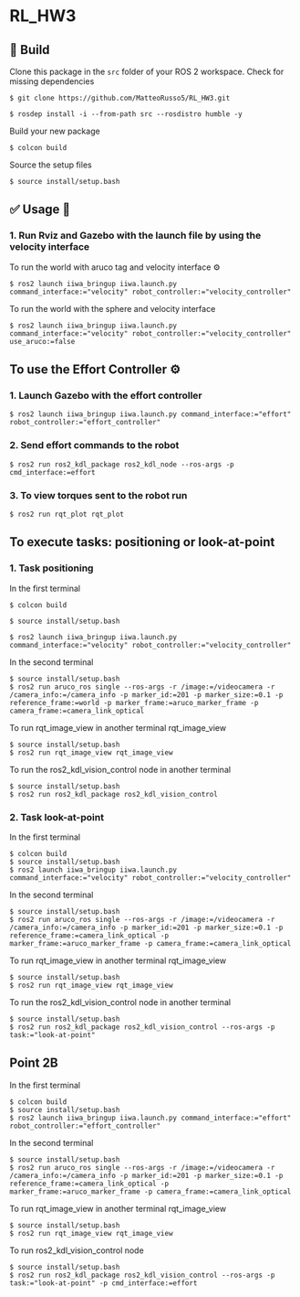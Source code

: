 # RL_HW3

## :hammer: Build

Clone this package in the `src` folder of your ROS 2 workspace. Check for missing dependencies
```
$ git clone https://github.com/MatteoRusso5/RL_HW3.git
```
```
$ rosdep install -i --from-path src --rosdistro humble -y
```
Build your new package

```
$ colcon build
```
Source the setup files

```
$ source install/setup.bash
```
## :white_check_mark: Usage 🤖
### 1. Run Rviz and Gazebo with the launch file by using the velocity interface

To run the world with aruco tag and velocity interface
⚙️
```
$ ros2 launch iiwa_bringup iiwa.launch.py command_interface:="velocity" robot_controller:="velocity_controller"
```

To run the world with the sphere and velocity interface
```
$ ros2 launch iiwa_bringup iiwa.launch.py command_interface:="velocity" robot_controller:="velocity_controller" use_aruco:=false
```

## To use the Effort Controller ⚙️
### 1. Launch Gazebo with the effort controller
 ```  
$ ros2 launch iiwa_bringup iiwa.launch.py command_interface:="effort" robot_controller:="effort_controller"
```
### 2. Send effort commands to the robot

```
$ ros2 run ros2_kdl_package ros2_kdl_node --ros-args -p cmd_interface:=effort
```

### 3. To view torques sent to the robot run 
```
$ ros2 run rqt_plot rqt_plot
```
## To execute tasks: positioning or look-at-point
### 1. Task positioning
In the first terminal
```
$ colcon build
```
```
$ source install/setup.bash
```
```
$ ros2 launch iiwa_bringup iiwa.launch.py command_interface:="velocity" robot_controller:="velocity_controller"
```
In the second terminal
```
$ source install/setup.bash
$ ros2 run aruco_ros single --ros-args -r /image:=/videocamera -r /camera_info:=/camera_info -p marker_id:=201 -p marker_size:=0.1 -p reference_frame:=world -p marker_frame:=aruco_marker_frame -p camera_frame:=camera_link_optical
```
To run rqt_image_view in another terminal rqt_image_view
```
$ source install/setup.bash
$ ros2 run rqt_image_view rqt_image_view
```
To run the ros2_kdl_vision_control node in another terminal
```
$ source install/setup.bash
$ ros2 run ros2_kdl_package ros2_kdl_vision_control
```
### 2. Task look-at-point
In the first terminal
```
$ colcon build
$ source install/setup.bash
$ ros2 launch iiwa_bringup iiwa.launch.py command_interface:="velocity" robot_controller:="velocity_controller"
```
In the second terminal
```
$ source install/setup.bash
$ ros2 run aruco_ros single --ros-args -r /image:=/videocamera -r /camera_info:=/camera_info -p marker_id:=201 -p marker_size:=0.1 -p reference_frame:=camera_link_optical -p marker_frame:=aruco_marker_frame -p camera_frame:=camera_link_optical
```
To run rqt_image_view in another terminal rqt_image_view
```
$ source install/setup.bash
$ ros2 run rqt_image_view rqt_image_view
```
To run the ros2_kdl_vision_control node in another terminal
```
$ source install/setup.bash
$ ros2 run ros2_kdl_package ros2_kdl_vision_control --ros-args -p task:="look-at-point"
```
## Point 2B
In the first terminal
```
$ colcon build
$ source install/setup.bash
$ ros2 launch iiwa_bringup iiwa.launch.py command_interface:="effort" robot_controller:="effort_controller"
```
In the second terminal
```
$ source install/setup.bash
$ ros2 run aruco_ros single --ros-args -r /image:=/videocamera -r /camera_info:=/camera_info -p marker_id:=201 -p marker_size:=0.1 -p reference_frame:=camera_link_optical -p marker_frame:=aruco_marker_frame -p camera_frame:=camera_link_optical
```
To run rqt_image_view in another terminal rqt_image_view
```
$ source install/setup.bash
$ ros2 run rqt_image_view rqt_image_view
```

To run ros2_kdl_vision_control node
```
$ source install/setup.bash
$ ros2 run ros2_kdl_package ros2_kdl_vision_control --ros-args -p task:="look-at-point" -p cmd_interface:=effort
```

